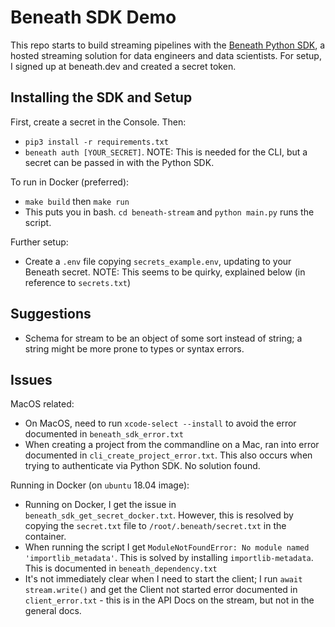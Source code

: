 # Beneath SDK Demo

This repo starts to build streaming pipelines with the [Beneath Python SDK](https://about.beneath.dev/docs/quick-starts/install-sdk/), a hosted streaming solution for data engineers and data scientists. For setup, I signed up at beneath.dev and created a secret token.

## Installing the SDK and Setup

First, create a secret in the Console. Then:
- `pip3 install -r requirements.txt`
- `beneath auth [YOUR_SECRET]`. NOTE: This is needed for the CLI, but a secret can be passed in with the Python SDK.

To run in Docker (preferred):
- `make build` then `make run`
- This puts you in bash. `cd beneath-stream` and `python main.py` runs the script.

Further setup:
- Create a `.env` file copying `secrets_example.env`, updating to your Beneath secret. NOTE: This seems to be quirky, explained below (in reference to `secrets.txt`)

## Suggestions

- Schema for stream to be an object of some sort instead of string; a string might be more prone to types or syntax errors.

## Issues

MacOS related:
- On MacOS, need to run `xcode-select --install` to avoid the error documented in `beneath_sdk_error.txt`
- When creating a project from the commandline on a Mac, ran into error documented in `cli_create_project_error.txt`. This also occurs when trying to authenticate via Python SDK. No solution found.

Running in Docker (on `ubuntu` 18.04 image):
- Running on Docker, I get the issue in `beneath_sdk_get_secret_docker.txt`. However, this is resolved by copying the `secret.txt` file to `/root/.beneath/secret.txt` in the container.
- When running the script I get `ModuleNotFoundError: No module named 'importlib_metadata'`. This is solved by installing `importlib-metadata`. This is documented in `beneath_dependency.txt`
- It's not immediately clear when I need to start the client; I run `await stream.write()` and get the Client not started error documented in `client_error.txt` - this is in the API Docs on the stream, but not in the general docs.
